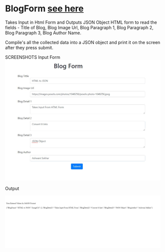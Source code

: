 # BlogForm  [see here](https://ashwani999.github.io/BlogForm/)
Takes Input in Html Form and Outputs JSON Object
HTML form to read the fields - Title of Blog, Blog Image Url, Blog Paragraph 1, Blog Paragraph 2, Blog Paragraph 3, Blog Author Name.

Compile's all the collected data into a JSON object and print it on the screen after they press submit.

SCREENSHOTS
Input Form
![Alt text](json/input.JPG?raw=true "Input form")

Output

![Alt text](json/output.JPG?raw=true "Output")
